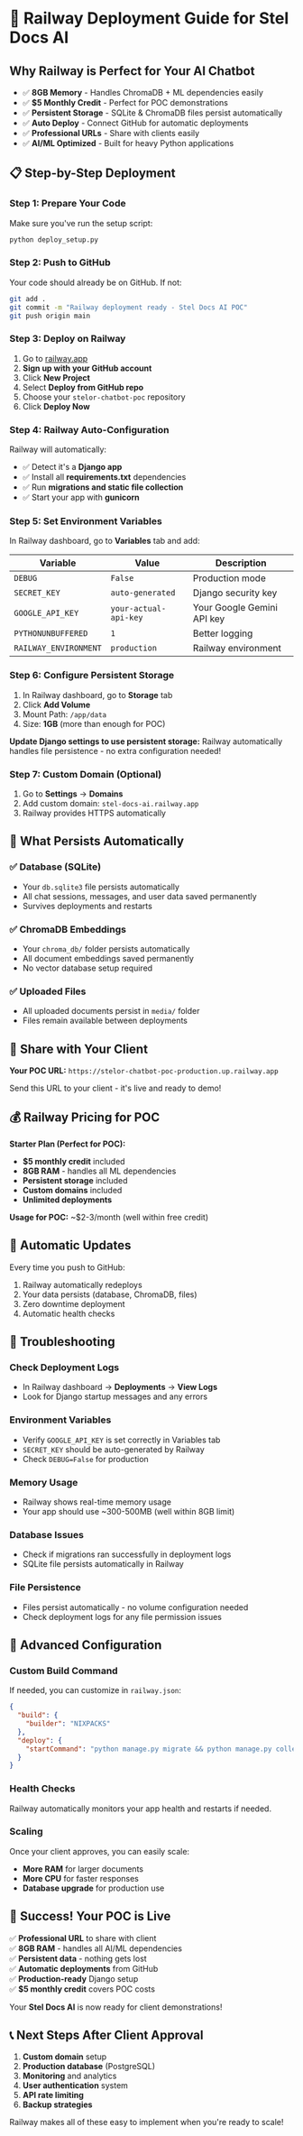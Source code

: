# 🚀 Railway Deployment Guide for Stel Docs AI

## Why Railway is Perfect for Your AI Chatbot
- ✅ **8GB Memory** - Handles ChromaDB + ML dependencies easily
- ✅ **$5 Monthly Credit** - Perfect for POC demonstrations
- ✅ **Persistent Storage** - SQLite & ChromaDB files persist automatically
- ✅ **Auto Deploy** - Connect GitHub for automatic deployments
- ✅ **Professional URLs** - Share with clients easily
- ✅ **AI/ML Optimized** - Built for heavy Python applications

## 📋 Step-by-Step Deployment

### **Step 1: Prepare Your Code**
Make sure you've run the setup script:
```bash
python deploy_setup.py
```

### **Step 2: Push to GitHub**
Your code should already be on GitHub. If not:
```bash
git add .
git commit -m "Railway deployment ready - Stel Docs AI POC"
git push origin main
```

### **Step 3: Deploy on Railway**
1. Go to [railway.app](https://railway.app)
2. **Sign up with your GitHub account**
3. Click **New Project**
4. Select **Deploy from GitHub repo**
5. Choose your `stelor-chatbot-poc` repository
6. Click **Deploy Now**

### **Step 4: Railway Auto-Configuration**
Railway will automatically:
- ✅ Detect it's a **Django app**
- ✅ Install all **requirements.txt** dependencies
- ✅ Run **migrations and static file collection**
- ✅ Start your app with **gunicorn**

### **Step 5: Set Environment Variables**
In Railway dashboard, go to **Variables** tab and add:

| Variable | Value | Description |
|----------|-------|-------------|
| `DEBUG` | `False` | Production mode |
| `SECRET_KEY` | `auto-generated` | Django security key |
| `GOOGLE_API_KEY` | `your-actual-api-key` | Your Google Gemini API key |
| `PYTHONUNBUFFERED` | `1` | Better logging |
| `RAILWAY_ENVIRONMENT` | `production` | Railway environment |

### **Step 6: Configure Persistent Storage**
1. In Railway dashboard, go to **Storage** tab
2. Click **Add Volume**
3. Mount Path: `/app/data`
4. Size: **1GB** (more than enough for POC)

**Update Django settings to use persistent storage:**
Railway automatically handles file persistence - no extra configuration needed!

### **Step 7: Custom Domain (Optional)**
1. Go to **Settings** → **Domains**
2. Add custom domain: `stel-docs-ai.railway.app`
3. Railway provides HTTPS automatically

## 🎯 What Persists Automatically

### **✅ Database (SQLite)**
- Your `db.sqlite3` file persists automatically
- All chat sessions, messages, and user data saved permanently
- Survives deployments and restarts

### **✅ ChromaDB Embeddings**
- Your `chroma_db/` folder persists automatically  
- All document embeddings saved permanently
- No vector database setup required

### **✅ Uploaded Files**
- All uploaded documents persist in `media/` folder
- Files remain available between deployments

## 📱 Share with Your Client

**Your POC URL:** `https://stelor-chatbot-poc-production.up.railway.app`

Send this URL to your client - it's live and ready to demo!

## 💰 Railway Pricing for POC

**Starter Plan (Perfect for POC):**
- **$5 monthly credit** included
- **8GB RAM** - handles all ML dependencies
- **Persistent storage** included
- **Custom domains** included
- **Unlimited deployments**

**Usage for POC:** ~$2-3/month (well within free credit)

## 🔄 Automatic Updates

Every time you push to GitHub:
1. Railway automatically redeploys
2. Your data persists (database, ChromaDB, files)
3. Zero downtime deployment
4. Automatic health checks

## 🔧 Troubleshooting

### **Check Deployment Logs**
- In Railway dashboard → **Deployments** → **View Logs**
- Look for Django startup messages and any errors

### **Environment Variables**
- Verify `GOOGLE_API_KEY` is set correctly in Variables tab
- `SECRET_KEY` should be auto-generated by Railway
- Check `DEBUG=False` for production

### **Memory Usage**
- Railway shows real-time memory usage
- Your app should use ~300-500MB (well within 8GB limit)

### **Database Issues**
- Check if migrations ran successfully in deployment logs
- SQLite file persists automatically in Railway

### **File Persistence**
- Files persist automatically - no volume configuration needed
- Check deployment logs for any file permission issues

## 🚀 Advanced Configuration

### **Custom Build Command**
If needed, you can customize in `railway.json`:
```json
{
  "build": {
    "builder": "NIXPACKS"
  },
  "deploy": {
    "startCommand": "python manage.py migrate && python manage.py collectstatic --noinput && gunicorn core.wsgi:application --bind 0.0.0.0:$PORT"
  }
}
```

### **Health Checks**
Railway automatically monitors your app health and restarts if needed.

### **Scaling**
Once your client approves, you can easily scale:
- **More RAM** for larger documents
- **More CPU** for faster responses
- **Database upgrade** for production use

## 🎉 Success! Your POC is Live

✅ **Professional URL** to share with client  
✅ **8GB RAM** - handles all AI/ML dependencies  
✅ **Persistent data** - nothing gets lost  
✅ **Automatic deployments** from GitHub  
✅ **Production-ready** Django setup  
✅ **$5 monthly credit** covers POC costs

Your **Stel Docs AI** is now ready for client demonstrations!

## 📞 Next Steps After Client Approval

1. **Custom domain** setup
2. **Production database** (PostgreSQL)
3. **Monitoring** and analytics
4. **User authentication** system
5. **API rate limiting**
6. **Backup strategies**

Railway makes all of these easy to implement when you're ready to scale! 